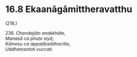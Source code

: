 

# 16.8 Ekaanāgāmittheravatthu



(218.)

236\. _Chandajāto anakkhāte,_  
_Manasā ca phuṭo siyā;_  
_Kāmesu ca appaṭibaddhacitto,_  
_Uddhaṃsototi vuccati._  




